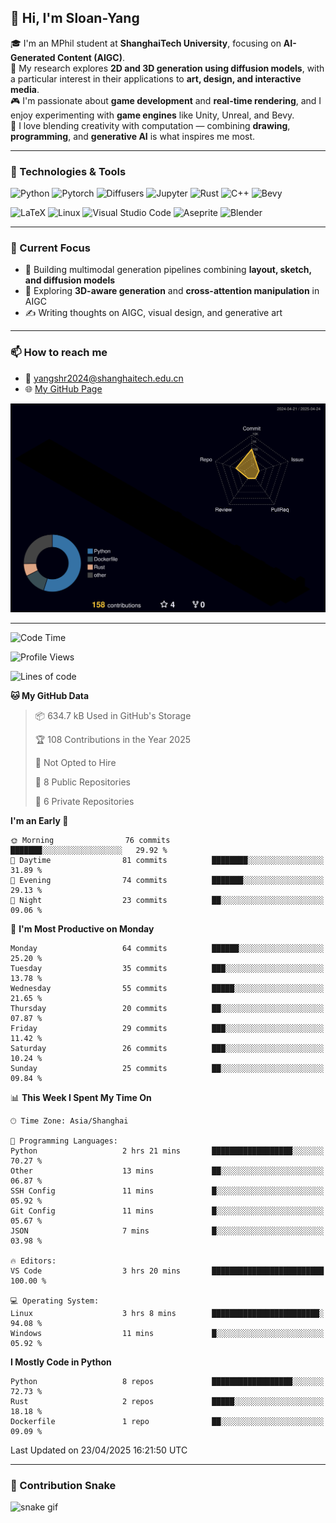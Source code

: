 ## 👋 Hi, I'm Sloan-Yang

🎓 I'm an MPhil student at **ShanghaiTech University**, focusing on **AI-Generated Content (AIGC)**.  
🧠 My research explores **2D and 3D generation using diffusion models**, with a particular interest in their applications to **art, design, and interactive media**.  
🎮 I'm passionate about **game development** and **real-time rendering**, and I enjoy experimenting with **game engines** like Unity, Unreal, and Bevy.  
🎨 I love blending creativity with computation — combining **drawing**, **programming**, and **generative AI** is what inspires me most.

---

### 🧰 Technologies & Tools

![Python](https://img.shields.io/badge/python-%233776AB.svg?style=for-the-badge&logo=python&logoColor=white)
![Pytorch](https://img.shields.io/badge/pytorch-%23EE4C2C.svg?style=for-the-badge&logo=pytorch&logoColor=white)
![Diffusers](https://img.shields.io/badge/diffusers-HuggingFace-yellow?style=for-the-badge&logo=huggingface&logoColor=black)
![Jupyter](https://img.shields.io/badge/Jupyter-%23F37626.svg?style=for-the-badge&logo=Jupyter&logoColor=white)
![Rust](https://img.shields.io/badge/Rust-%23000000.svg?style=for-the-badge&logo=rust&logoColor=white)
![C++](https://img.shields.io/badge/C++-%2300599C.svg?style=for-the-badge&logo=c%2B%2B&logoColor=white)
![Bevy](https://img.shields.io/badge/Bevy-000000.svg?style=for-the-badge&logo=bevy&logoColor=white)

![LaTeX](https://img.shields.io/badge/LaTeX-47A141?style=for-the-badge&logo=latex&logoColor=white)
![Linux](https://img.shields.io/badge/Linux-FCC624?style=for-the-badge&logo=linux&logoColor=black)
![Visual Studio Code](https://img.shields.io/badge/VSCode-0078d7.svg?style=for-the-badge&logo=visual-studio-code&logoColor=white)
![Aseprite](https://img.shields.io/badge/Aseprite-FFFFFF?style=for-the-badge&logo=Aseprite&logoColor=%237D929E)
![Blender](https://img.shields.io/badge/Blender-F5792A?style=for-the-badge&logo=blender&logoColor=white)

---

### 🔭 Current Focus

- 🎨 Building multimodal generation pipelines combining **layout, sketch, and diffusion models**
- 🧪 Exploring **3D-aware generation** and **cross-attention manipulation** in AIGC
- ✍️ Writing thoughts on AIGC, visual design, and generative art

---

### 📫 How to reach me

- 📧 <a href="mailto:yangshr2024@shanghaitech.edu.cn">yangshr2024@shanghaitech.edu.cn</a>
- 🌐 [My GitHub Page](https://sloan-yang.github.io)  



![3D Profile](https://raw.githubusercontent.com/Sloan-Yang/Sloan-Yang/main/profile-3d-contrib/profile-night-rainbow.svg)

---


<!--START_SECTION:waka-->
![Code Time](http://img.shields.io/badge/Code%20Time-3%20hrs%2020%20mins-blue)

![Profile Views](http://img.shields.io/badge/Profile%20Views-459-blue)

![Lines of code](https://img.shields.io/badge/From%20Hello%20World%20I%27ve%20Written-1.9%20million%20lines%20of%20code-blue)

**🐱 My GitHub Data** 

> 📦 634.7 kB Used in GitHub's Storage 
 > 
> 🏆 108 Contributions in the Year 2025
 > 
> 🚫 Not Opted to Hire
 > 
> 📜 8 Public Repositories 
 > 
> 🔑 6 Private Repositories 
 > 
**I'm an Early 🐤** 

```text
🌞 Morning                76 commits          ███████░░░░░░░░░░░░░░░░░░   29.92 % 
🌆 Daytime                81 commits          ████████░░░░░░░░░░░░░░░░░   31.89 % 
🌃 Evening                74 commits          ███████░░░░░░░░░░░░░░░░░░   29.13 % 
🌙 Night                  23 commits          ██░░░░░░░░░░░░░░░░░░░░░░░   09.06 % 
```
📅 **I'm Most Productive on Monday** 

```text
Monday                   64 commits          ██████░░░░░░░░░░░░░░░░░░░   25.20 % 
Tuesday                  35 commits          ███░░░░░░░░░░░░░░░░░░░░░░   13.78 % 
Wednesday                55 commits          █████░░░░░░░░░░░░░░░░░░░░   21.65 % 
Thursday                 20 commits          ██░░░░░░░░░░░░░░░░░░░░░░░   07.87 % 
Friday                   29 commits          ███░░░░░░░░░░░░░░░░░░░░░░   11.42 % 
Saturday                 26 commits          ███░░░░░░░░░░░░░░░░░░░░░░   10.24 % 
Sunday                   25 commits          ██░░░░░░░░░░░░░░░░░░░░░░░   09.84 % 
```


📊 **This Week I Spent My Time On** 

```text
🕑︎ Time Zone: Asia/Shanghai

💬 Programming Languages: 
Python                   2 hrs 21 mins       ██████████████████░░░░░░░   70.27 % 
Other                    13 mins             ██░░░░░░░░░░░░░░░░░░░░░░░   06.87 % 
SSH Config               11 mins             █░░░░░░░░░░░░░░░░░░░░░░░░   05.92 % 
Git Config               11 mins             █░░░░░░░░░░░░░░░░░░░░░░░░   05.67 % 
JSON                     7 mins              █░░░░░░░░░░░░░░░░░░░░░░░░   03.98 % 

🔥 Editors: 
VS Code                  3 hrs 20 mins       █████████████████████████   100.00 % 

💻 Operating System: 
Linux                    3 hrs 8 mins        ████████████████████████░   94.08 % 
Windows                  11 mins             █░░░░░░░░░░░░░░░░░░░░░░░░   05.92 % 
```

**I Mostly Code in Python** 

```text
Python                   8 repos             ██████████████████░░░░░░░   72.73 % 
Rust                     2 repos             █████░░░░░░░░░░░░░░░░░░░░   18.18 % 
Dockerfile               1 repo              ██░░░░░░░░░░░░░░░░░░░░░░░   09.09 % 
```




 Last Updated on 23/04/2025 16:21:50 UTC
<!--END_SECTION:waka-->

---


### 🐍 Contribution Snake

![snake gif](https://github.com/Sloan-Yang/Sloan-Yang/blob/output/github-contribution-grid-snake.svg)


